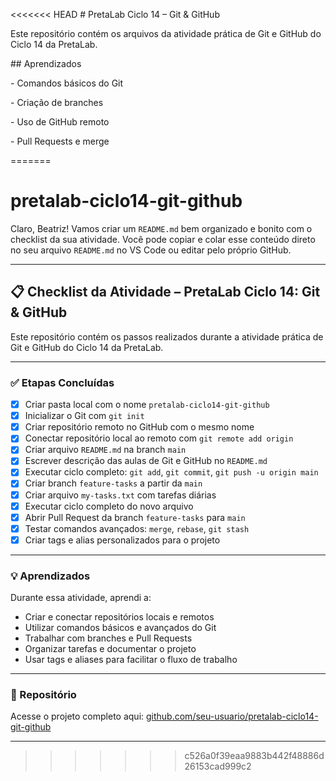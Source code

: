 <<<<<<< HEAD
\# PretaLab Ciclo 14 – Git \& GitHub



Este repositório contém os arquivos da atividade prática de Git e GitHub do Ciclo 14 da PretaLab.



\## Aprendizados

\- Comandos básicos do Git

\- Criação de branches

\- Uso de GitHub remoto

\- Pull Requests e merge

=======
# pretalab-ciclo14-git-github

Claro, Beatriz! Vamos criar um `README.md` bem organizado e bonito com o checklist da sua atividade. Você pode copiar e colar esse conteúdo direto no seu arquivo `README.md` no VS Code ou editar pelo próprio GitHub.

---

## 📋 Checklist da Atividade – PretaLab Ciclo 14: Git & GitHub

Este repositório contém os passos realizados durante a atividade prática de Git e GitHub do Ciclo 14 da PretaLab.

---

### ✅ Etapas Concluídas

- [x] Criar pasta local com o nome `pretalab-ciclo14-git-github`
- [x] Inicializar o Git com `git init`
- [x] Criar repositório remoto no GitHub com o mesmo nome
- [x] Conectar repositório local ao remoto com `git remote add origin`
- [x] Criar arquivo `README.md` na branch `main`
- [x] Escrever descrição das aulas de Git e GitHub no `README.md`
- [x] Executar ciclo completo: `git add`, `git commit`, `git push -u origin main`
- [x] Criar branch `feature-tasks` a partir da `main`
- [x] Criar arquivo `my-tasks.txt` com tarefas diárias
- [x] Executar ciclo completo do novo arquivo
- [x] Abrir Pull Request da branch `feature-tasks` para `main`
- [x] Testar comandos avançados: `merge`, `rebase`, `git stash`
- [x] Criar tags e alias personalizados para o projeto

---

### 💡 Aprendizados

Durante essa atividade, aprendi a:

- Criar e conectar repositórios locais e remotos
- Utilizar comandos básicos e avançados do Git
- Trabalhar com branches e Pull Requests
- Organizar tarefas e documentar o projeto
- Usar tags e aliases para facilitar o fluxo de trabalho

---

### 🔗 Repositório

Acesse o projeto completo aqui: [github.com/seu-usuario/pretalab-ciclo14-git-github](https://github.com/BeatrizPCandido/pretalab-ciclo14-git-github)

---
>>>>>>> c526a0f39eaa9883b442f48886d26153cad999c2


